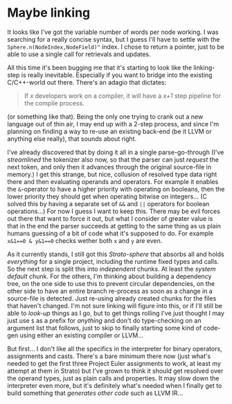 # Maybe linking

It looks like I've got the variable number of words per node working. I was searching for a really concise syntax, but I guess I'll have to settle with the `Sphere.n(NodeIndex,NodeField)^` index. I chose to return a pointer, just to be able to use a single call for retrievals and updates.

All this time it's been bugging me that it's starting to look like the linking-step is really inevitable. Especially if you want to bridge into the existing C/C++-world out there. There's an adagio that dictates:

> If _x_ developers work on a compiler, it will have a _x+1_ step pipeline for the compile process.

(or something like that). Being the only one trying to crank out a new language out of thin air, I may end up with a 2-step process, and since I'm planning on finding a way to re-use an existing back-end (be it LLVM or anything else really), that sounds about right.

I've already discovered that by doing it all in a single parse-go-through (I've _streamlined_ the tokenizer also now, so that the parser can just _request_ the next token, and only then it advances through the original source-file in memory.) I get this strange, but nice, collusion of resolved type data right there and then evaluating operands and operators. For example it enables the `&`-operator to have a higher priority with operating on booleans, then the lower priority they should get when operating bitwise on integers... (C solved this by having a separate set of `&&` and `||` operators for boolean operations...) For now I guess I want to keep this. There may be evil forces out there that want to force it out, but what I consider of greater value is that in the end the parser succeeds at getting to the same thing as us plain humans guessing of a bit of code what it's supposed to do. For example `x&1==0 & y&1==0` checks wether both `x` and `y` are even.

As it currently stands, I still got this _Strato-sphere_ that absorbs all and holds _everything_ for a single project, including the runtime fixed types and calls. So the next step is split this into _independent_ chunks. At least the _system default_ chunk. For the others, I'm thinking about building a dependency tree, on the one side to use this to prevent circular dependencies, on the other side to have an entire branch re-process as soon as a change in a source-file is detected. Just re-using already created chunks for the files that haven't changed. I'm not sure linking will figure into this, or if I'll still be able to _look-up_ things as I go, but to get things rolling I've just thought I may just use `$` as a prefix for _anything_ and don't do type-checking on an argument list that follows, just to skip to finally starting some kind of code-gen using either an existing compiler or LLVM...

But first... I don't like all the specifics in the interpreter for binary operators, assignments and casts. There's a bare minimum there now (just what's needed to get the first three Project Euler assignments to work, at least my attempt at them in Strato) but I've grown to think it should get resolved over the operand types, just as plain calls and properties. It may slow down the interpreter even more, but it's definitely what's needed when I finally get to build something that _generates other code_ such as LLVM IR...
